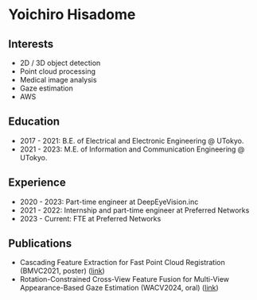 # Yoichiro Hisadome

## Interests
- 2D / 3D object detection
- Point cloud processing
- Medical image analysis
- Gaze estimation
- AWS

## Education
- 2017 - 2021: B.E. of Electrical and Electronic Engineering @ UTokyo.
- 2021 - 2023: M.E. of Information and Communication Engineering @ UTokyo.

## Experience
- 2020 - 2023: Part-time engineer at DeepEyeVision.inc
- 2021 - 2022: Internship and part-time engineer at Preferred Networks
- 2023 - Current: FTE at Preferred Networks

## Publications
- Cascading Feature Extraction for Fast Point Cloud Registration (BMVC2021, poster) ([link](https://www.bmvc2021-virtualconference.com/conference/papers/paper_0600.html))
- Rotation-Constrained Cross-View Feature Fusion for Multi-View Appearance-Based Gaze Estimation (WACV2024, oral) ([link](https://openaccess.thecvf.com/content/WACV2024/html/Hisadome_Rotation-Constrained_Cross-View_Feature_Fusion_for_Multi-View_Appearance-Based_Gaze_Estimation_WACV_2024_paper.html))
